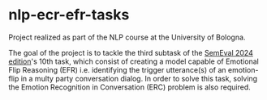 # nlp-ecr-efr-tasks
Project realized as part of the NLP course at the University of Bologna.

The goal of the project is to tackle the third subtask of the [SemEval 2024 edition](https://semeval.github.io/SemEval2024/tasks)'s 10th task, which consist of creating a model capable of Emotional Flip Reasoning (EFR) i.e. identifying the trigger utterance(s) of an emotion-flip in a multy party conversation dialog. In order to solve this task, solving the Emotion Recognition in Conversation (ERC) problem is also required.
